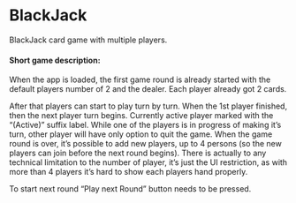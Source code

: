 # BlackJack
BlackJack card game with multiple players.

#### Short game description:

When the app is loaded, the first game round is already started with the default players number of 2 and the dealer. Each player already got 2 cards.

After that players can start to play turn by turn. When the 1st player finished, then the next player turn begins. Currently active player marked with the “(Active)” suffix label. While one of the players is in progress of making it’s turn, other player will have only option to quit the game.
When the game round is over, it’s possible to add new players, up to 4 persons (so the new players can join before the next round begins). There is actually to any technical limitation to the number of player, it’s just the UI restriction, as with more than 4 players it’s hard to show each players hand properly.

To start next round “Play next Round” button needs to be pressed.
